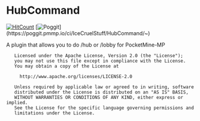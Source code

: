 # HubCommand
[![HitCount](http://hits.dwyl.com/YTiStrafeNubzHD/HubCommand.svg)](http://hits.dwyl.com/YTiStrafeNubzHD/HubCommand)
[![Poggit](https://poggit.pmmp.io/ci.shield/IceCruelStuff/HubCommand/~)](https://poggit.pmmp.io/ci/IceCruelStuff/HubCommand/~)

A plugin that allows you to do /hub or /lobby for PocketMine-MP

```
   Licensed under the Apache License, Version 2.0 (the "License");
   you may not use this file except in compliance with the License.
   You may obtain a copy of the License at

     http://www.apache.org/licenses/LICENSE-2.0

   Unless required by applicable law or agreed to in writing, software
   distributed under the License is distributed on an "AS IS" BASIS,
   WITHOUT WARRANTIES OR CONDITIONS OF ANY KIND, either express or implied.
   See the License for the specific language governing permissions and
   limitations under the License.
```
